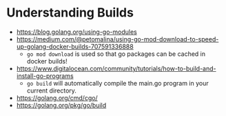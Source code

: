 # Understanding Builds
- https://blog.golang.org/using-go-modules
- https://medium.com/@petomalina/using-go-mod-download-to-speed-up-golang-docker-builds-707591336888
	- `go mod download` is used so that go packages can be cached in docker builds!
- https://www.digitalocean.com/community/tutorials/how-to-build-and-install-go-programs
	- `go build` will automatically compile the main.go program in your current directory.
- https://golang.org/cmd/cgo/
- https://golang.org/pkg/go/build
